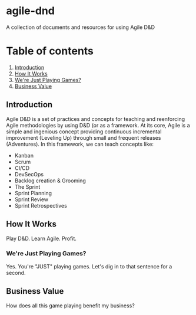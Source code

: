 # agile-dnd
A collection of documents and resources for using Agile D&amp;D

# Table of contents
1. [Introduction](#introduction)
2. [How It Works](#howitworks)
  1. [We're Just Playing Games?](#justgames)
3. [Business Value](#busval)

## Introduction <a name="introduction"></a>
Agile D&D is a set of practices and concepts for teaching and reenforcing Agile methodologies by using D&D (or as a framework.  At its core, Agile is a simple and ingenious concept providing continuous incremental improvement (Leveling Up) through small and frequent releases (Adventures). In this framework, we can teach concepts like:

* Kanban
* Scrum
* CI/CD
* DevSecOps
* Backlog creation & Grooming
* The Sprint
* Sprint Planning
* Sprint Review
* Sprint Retrospectives

## How It Works <a name="howitworks"></a>
Play D&D. Learn Agile. Profit.

### We're Just Playing Games? <a name="justgames"></a>
Yes. You're "JUST" playing games.  Let's dig in to that sentence for a second.

## Business Value <a name="busval"></a>
How does all this game playing benefit my business?